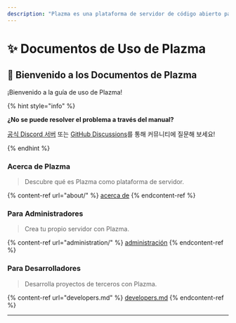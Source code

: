 ```yaml
---
description: "Plazma es una plataforma de servidor de código abierto para Minecraft: Java Edition que agrega optimización experimental basada en papel y personalización de varios mecanismos de juego."
---
```


# ✨ Documentos de Uso de Plazma

## 👋 Bienvenido a los Documentos de Plazma

¡Bienvenido a la guía de uso de Plazma!

{% hint style="info" %}

**¿No se puede resolver el problema a través del manual?**

[공식 Discord 서버](https://discord.gg/MmfC52K8A8) 또는 [GitHub Discussions](https://github.com/PlazmaMC/PlazmaBukkit/discussions)를 통해 커뮤니티에 질문해 보세요!

{% endhint %}

### Acerca de Plazma

> Descubre qué es Plazma como plataforma de servidor.

{% content-ref url="about/" %}
[acerca de](about/)
{% endcontent-ref %}

### Para Administradores

> Crea tu propio servidor con Plazma.

{% content-ref url="administration/" %}
[administración](administration/)
{% endcontent-ref %}

### Para Desarrolladores

> Desarrolla proyectos de terceros con Plazma.

{% content-ref url="developers.md" %}
[developers.md](developers.md)
{% endcontent-ref %}

***

